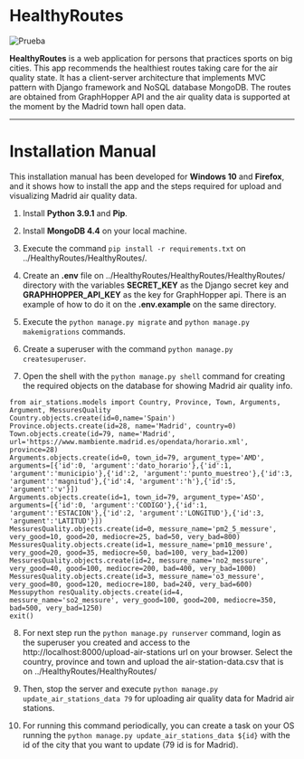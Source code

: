 # HealthyRoutes
![Prueba](https://github.com/dfuente2017/HealthyRoutes/blob/develop/HealthyRoutes/static/img/header-logo.png)

**HealthyRoutes** is a web application for persons that practices sports on big cities. This app recommends the healthiest routes taking care for the air quality state. It has a client-server architecture that implements MVC pattern with Django framework and NoSQL database MongoDB. The routes are obtained from GraphHopper API and the air quality data is supported at the moment by the Madrid town hall open data.

---
# Installation Manual
This installation manual has been developed for **Windows 10** and **Firefox**, and it shows how to install the app and the steps required for upload and visualizing Madrid air quality data.


1. Install **Python 3.9.1** and **Pip**.

2. Install **MongoDB 4.4** on your local machine.

3. Execute the command `pip install -r requirements.txt` on ../HealthyRoutes/HealthyRoutes/.

4. Create an **.env** file on ../HealthyRoutes/HealthyRoutes/HealthyRoutes/ directory with the variables **SECRET_KEY** as the Django secret key and **GRAPHHOPPER_API_KEY** as the key for GraphHopper api. There is an example of how to do it on the **.env.example** on the same directory.

5. Execute the `python manage.py migrate` and `python manage.py makemigrations` commands.

6. Create a superuser with the command `python manage.py createsuperuser`.

7. Open the shell with the `python manage.py shell` command for creating the required objects on the database for showing Madrid air quality info.
~~~
from air_stations.models import Country, Province, Town, Arguments, Argument, MessuresQuality
Country.objects.create(id=0,name='Spain')
Province.objects.create(id=28, name='Madrid', country=0)
Town.objects.create(id=79, name='Madrid', url='https://www.mambiente.madrid.es/opendata/horario.xml', province=28)
Arguments.objects.create(id=0, town_id=79, argument_type='AMD', arguments=[{'id':0, 'argument':'dato_horario'},{'id':1, 'argument':'municipio'},{'id':2, 'argument':'punto_muestreo'},{'id':3, 'argument':'magnitud'},{'id':4, 'argument':'h'},{'id':5, 'argument':'v'}])
Arguments.objects.create(id=1, town_id=79, argument_type='ASD', arguments=[{'id':0, 'argument':'CODIGO'},{'id':1, 'argument':'ESTACION'},{'id':2, 'argument':'LONGITUD'},{'id':3, 'argument':'LATITUD'}])
MessuresQuality.objects.create(id=0, messure_name='pm2_5_messure', very_good=10, good=20, mediocre=25, bad=50, very_bad=800)
MessuresQuality.objects.create(id=1, messure_name='pm10_messure', very_good=20, good=35, mediocre=50, bad=100, very_bad=1200)
MessuresQuality.objects.create(id=2, messure_name='no2_messure', very_good=40, good=100, mediocre=200, bad=400, very_bad=1000)
MessuresQuality.objects.create(id=3, messure_name='o3_messure', very_good=80, good=120, mediocre=180, bad=240, very_bad=600)
Messupython resQuality.objects.create(id=4, messure_name='so2_messure', very_good=100, good=200, mediocre=350, bad=500, very_bad=1250)
exit()
~~~
8. For next step run the `python manage.py runserver` command, login as the superuser you created and access to the http://localhost:8000/upload-air-stations url on your browser. Select the country, province and town and upload the air-station-data.csv that is on ../HealthyRoutes/HealthyRoutes/

9. Then, stop the server and execute `python manage.py update_air_stations_data 79` for uploading air quality data for Madrid air stations.

10. For running this command periodically, you can create a task on your OS running the `python manage.py update_air_stations_data ${id}` with the id of the city that you want to update (79 id is for Madrid).
